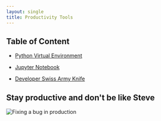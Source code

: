 ```yaml
---
layout: single
title: Productivity Tools
---
```


## Table of Content

* [Python Virtual Environment](./python-virtual-environment.md)

* [Jupyter Notebook](./jupyter-notebook/README.md)

* [Developer Swiss Army Knife](./developer-swiss-army-knife.md)

## Stay productive and don't be like Steve

![Fixing a bug in production](https://media.giphy.com/media/XjlNyeZp5lDri/giphy-downsized-large.gif)
